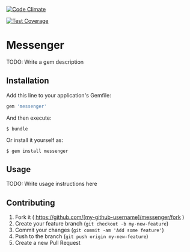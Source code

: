 [![Code Climate](https://codeclimate.com/repos/54b2b491e30ba00b01004cf5/badges/f65b75b25bd52ed6e96a/gpa.svg)](https://codeclimate.com/repos/54b2b491e30ba00b01004cf5/feed) 

[![Test Coverage](https://codeclimate.com/repos/54b2b491e30ba00b01004cf5/badges/f65b75b25bd52ed6e96a/coverage.svg)](https://codeclimate.com/repos/54b2b491e30ba00b01004cf5/feed)

# Messenger

TODO: Write a gem description

## Installation

Add this line to your application's Gemfile:

```ruby
gem 'messenger'
```

And then execute:

    $ bundle

Or install it yourself as:

    $ gem install messenger

## Usage

TODO: Write usage instructions here

## Contributing

1. Fork it ( https://github.com/[my-github-username]/messenger/fork )
2. Create your feature branch (`git checkout -b my-new-feature`)
3. Commit your changes (`git commit -am 'Add some feature'`)
4. Push to the branch (`git push origin my-new-feature`)
5. Create a new Pull Request
